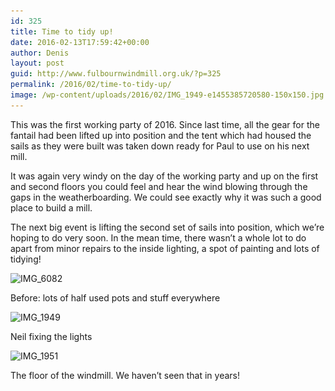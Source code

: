 ```yaml
---
id: 325
title: Time to tidy up!
date: 2016-02-13T17:59:42+00:00
author: Denis
layout: post
guid: http://www.fulbournwindmill.org.uk/?p=325
permalink: /2016/02/time-to-tidy-up/
image: /wp-content/uploads/2016/02/IMG_1949-e1455385720580-150x150.jpg
---
```

This was the first working party of 2016. Since last time, all the gear for the fantail had been lifted up into position and the tent which had housed the sails as they were built was taken down ready for Paul to use on his next mill.  <!--break-->

It was again very windy on the day of the working party and up on the first and second floors you could feel and hear the wind blowing through the gaps in the weatherboarding. We could see exactly why it was such a good place to build a mill.

The next big event is lifting the second set of sails into position, which we&#8217;re hoping to do very soon. In the mean time, there wasn&#8217;t a whole lot to do apart from minor repairs to the inside lighting, a spot of painting and lots of tidying!

<div id="attachment_326" style="max-width: 1034px" class="wp-caption alignnone">
  <img class="wp-image-326 size-large" src="/wp-content/uploads/2016/02/IMG_6082-1024x683.jpg" alt="IMG_6082" width="1024" height="683" srcset="/wp-content/uploads/2016/02/IMG_6082-1024x683.jpg 1024w, /wp-content/uploads/2016/02/IMG_6082-300x200.jpg 300w, /wp-content/uploads/2016/02/IMG_6082-768x512.jpg 768w" sizes="(max-width: 1024px) 100vw, 1024px" />
  
  <p class="wp-caption-text">
    Before: lots of half used pots and stuff everywhere
  </p>
</div>

<div id="attachment_327" style="max-width: 778px" class="wp-caption alignnone">
  <img class="wp-image-327 size-large" src="/wp-content/uploads/2016/02/IMG_1949-e1455385720580-768x1024.jpg" alt="IMG_1949" width="768" height="1024" srcset="/wp-content/uploads/2016/02/IMG_1949-e1455385720580-768x1024.jpg 768w, /wp-content/uploads/2016/02/IMG_1949-e1455385720580-225x300.jpg 225w" sizes="(max-width: 768px) 100vw, 768px" />
  
  <p class="wp-caption-text">
    Neil fixing the lights
  </p>
</div>

<div id="attachment_330" style="max-width: 1034px" class="wp-caption alignnone">
  <img class="wp-image-330 size-large" src="/wp-content/uploads/2016/02/IMG_1951-1024x768.jpg" alt="IMG_1951" width="1024" height="768" srcset="/wp-content/uploads/2016/02/IMG_1951-1024x768.jpg 1024w, /wp-content/uploads/2016/02/IMG_1951-300x225.jpg 300w, /wp-content/uploads/2016/02/IMG_1951-768x576.jpg 768w" sizes="(max-width: 1024px) 100vw, 1024px" />
  
  <p class="wp-caption-text">
    The floor of the windmill. We haven&#8217;t seen that in years!
  </p>
</div>

